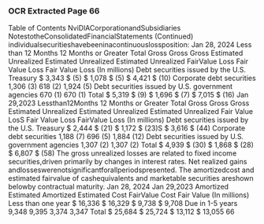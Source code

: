 ### OCR Extracted Page 66

Table of Contents
NviDlACorporationandSubsidiaries
NotestotheConsolidatedFinancialStatements
(Continued)
individualsecuritieshavebeeninacontinuouslossposition:
Jan 28, 2024
Less than 12 Months
12 Months or Greater
Total
Gross
Gross
Gross
Estimated
Unrealized
Estimated
Unrealized
Estimated
Unrealized
FairValue
Loss
Fair Value
Loss
Fair Value
Loss
(In millions)
Debt securities issued by the
U.S. Treasury
$
3,343
$
(5)
$
1,078
$
(5) $
4,421
$
(10)
Corporate debt securities
1,306
(3)
618
(2)
1,924
(5)
Debt securities issued by U.S.
government agencies
670
(1)
670
(1)
Total
$
5,319
$
(9)
$
1,696
$
(7)
$
7,015
$
(16)
Jan 29,2023
Lessthan12Months
12 Months or Greater
Total
Gross
Gross
Gross
Estimated
Unrealized
Estimated
Unrealized
Estimated
Unrealized
Fair Value
LosS
Fair Value
Loss
FairValue
Loss
(In millions)
Debt securities issued by the
U.S. Treasury
$
2,444
$
(21)
$
1,172
$
(23)S
$
3,616
$
(44)
Corporate debt securities
1,188
(7)
696
(5)
1,884
(12)
Debt securities issued by U.S.
government agencies
1,307
(2)
1,307
(2)
Total
$
4,939
$
(30)
$
1,868
$
(28)
$
6,807
$
(58)
The gross unrealized losses are related to fixed income securities,driven primarily by changes in interest rates. Net realized gains
andlosseswerenotsignificantforallperiodspresented.
The amortizedcost and estimated fairvalue of cashequivalents and marketable securities areshown belowby contractual maturity.
Jan 28, 2024
Jan 29,2023
Amortized
Estimated
Amortized
Estimated
Cost
FairValue
Cost
Fair Value
(In millions)
Less than one year
$
16,336
$
16,329
$
9,738
$
9,708
Due in 1-5 years
9,348
9,395
3,374
3,347
Total
$
25,684
$
25,724
$
13,112
$
13,055
66